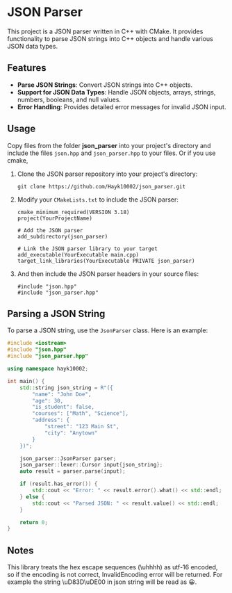 # JSON Parser

This project is a JSON parser written in C++ with CMake. It provides functionality to parse JSON strings into C++ objects and handle various JSON data types.

## Features

- **Parse JSON Strings**: Convert JSON strings into C++ objects.
- **Support for JSON Data Types**: Handle JSON objects, arrays, strings, numbers, booleans, and null values.
- **Error Handling**: Provides detailed error messages for invalid JSON input.

## Usage

Copy files from the folder **json_parser** into your project's directory and include the files `json.hpp` and `json_parser.hpp` to your files.
Or if you use cmake, 

1. Clone the JSON parser repository into your project's directory:

    ```
    git clone https://github.com/Hayk10002/json_parser.git
    ```

1. Modify your `CMakeLists.txt` to include the JSON parser:

    ```
    cmake_minimum_required(VERSION 3.18)
    project(YourProjectName)

    # Add the JSON parser
    add_subdirectory(json_parser)

    # Link the JSON parser library to your target
    add_executable(YourExecutable main.cpp)
    target_link_libraries(YourExecutable PRIVATE json_parser)
    ```

1. And then include the JSON parser headers in your source files:

    ```
    #include "json.hpp"
    #include "json_parser.hpp"
    ```


## Parsing a JSON String

To parse a JSON string, use the `JsonParser` class. Here is an example:

```cpp
#include <iostream>
#include "json.hpp"
#include "json_parser.hpp"

using namespace hayk10002;

int main() {
    std::string json_string = R"({
        "name": "John Doe",
        "age": 30,
        "is_student": false,
        "courses": ["Math", "Science"],
        "address": {
            "street": "123 Main St",
            "city": "Anytown"
        }
    })";

    json_parser::JsonParser parser;
    json_parser::lexer::Cursor input{json_string};
    auto result = parser.parse(input);

    if (result.has_error()) {
        std::cout << "Error: " << result.error().what() << std::endl;
    } else {
        std::cout << "Parsed JSON: " << result.value() << std::endl;
    }

    return 0;
}
```

## Notes

This library treats the hex escape sequences (\uhhhh) as utf-16 encoded, so if the encoding is not correct, InvalidEncoding error will be returned. For example the string \uD83D\uDE00 in json string will be read as 😀.



